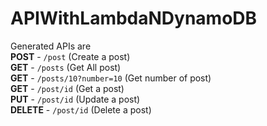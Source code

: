 # APIWithLambdaNDynamoDB
Generated APIs are \
**POST** - `/post` (Create a post) \
**GET** - `/posts` (Get All post) \
**GET** - `/posts/10?number=10` (Get number of post) \
**GET** - `/post/id` (Get a post) \
**PUT** - `/post/id` (Update a post) \
**DELETE** - `/post/id` (Delete a post)